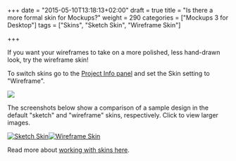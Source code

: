 +++
date = "2015-05-10T13:18:13+02:00"
draft = true
title = "Is there a more formal skin for Mockups?"
weight = 290
categories = ["Mockups 3 for Desktop"]
tags = ["Skins", "Sketch Skin", "Wireframe Skin"]

+++

If you want your wireframes to take on a more polished, less hand-drawn look, try the wireframe skin!

To switch skins go to the [Project Info panel](http://support.balsamiq.com/customer/portal/articles/1895403) and set the Skin setting to "Wireframe".

![ ](http://media.balsamiq.com/img/support/docs/m4d/b3/skin-switcher.png)

The screenshots below show a comparison of a sample design in the default "sketch" and "wireframe" skins, respectively. Click to view larger images.

[![Sketch Skin](http://media.balsamiq.com/img/support/prodfaqs/search-sketchy.png)](http://media.balsamiq.com/img/support/prodfaqs/search-sketchy.png)[![Wireframe Skin](http://media.balsamiq.com/img/support/prodfaqs/search-wireframe.png)](http://media.balsamiq.com/img/support/prodfaqs/search-wireframe.png)

Read more about [working with skins here](http://support.balsamiq.com/customer/portal/articles/938142).